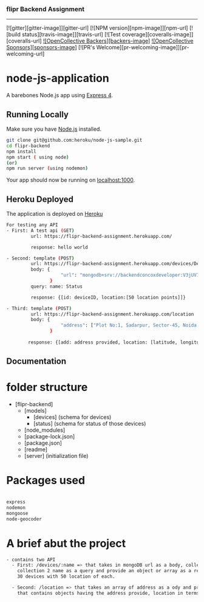 ### flipr Backend Assignment

---
[![gitter][gitter-image]][gitter-url]
  [![NPM version][npm-image]][npm-url]
  [![build status][travis-image]][travis-url]
  [![Test coverage][coveralls-image]][coveralls-url]
  [![OpenCollective Backers][backers-image]](#backers)
  [![OpenCollective Sponsors][sponsors-image]](#sponsors)
  [![PR's Welcome][pr-welcoming-image]][pr-welcoming-url]
# node-js-application

A barebones Node.js app using [Express 4](http://expressjs.com/).

## Running Locally

Make sure you have [Node.js](http://nodejs.org/) installed.

```sh
git clone git@github.com:heroku/node-js-sample.git 
cd flipr-backend
npm install
npm start ( using node)
(or)
npm run server (using nodemon)
```

Your app should now be running on [localhost:1000](http://localhost:1000/).


## Heroku Deployed 

The application is deployed on [Heroku](https://flipr-backend-assignment.herokuapp.com/)


```sh
For testing any API
- First: A test api (GET)
         url: https://flipr-backend-assignment.herokuapp.com/

         response: hello world

- Second: template (POST)
         url: https://flipr-backend-assignment.herokuapp.com/devices/Devices
         body: {
                    "url": "mongodb+srv://backendconcoxdeveloper:V3jUV7QXqEoAtnhy@cluster0-zhjde.mongodb.net/__CONCOX__?retryWrites=true&w=majority"
                }
         query: name: Status

         response: {[id: deviceID, location:[50 location points]]}

- Third: template (POST)
         url: https://flipr-backend-assignment.herokuapp.com/location
         body: {
                    "address": ["Plot No:1, Sadarpur, Sector-45, Noida, Uttar Pradesh 201303, India", "New Link Road, Behind Infinity Mall, Andheri West, Mumbai, Maharashtra 400053, India", "D-002, Sector 75 Road, Sector 75, Noida, Uttar Pradesh 201301, India", "Ambrahi Village, Sector 19 Dwarka, Dwarka, Delhi, 110075, India","PlotNo53,BlockB,Sector56,Gurugram,Haryana122011,India" ]
                }
        
        response: {[add: address provided, location: [latitude, longitude]]}

```

## Documentation

# folder structure
- [flipr-backend]
  - [models]
    - [devices] (schema for devices)
    - [status] (schema for status of those devices)
  - [node_modules]
  - [package-lock.json]
  - [package.json]
  - [readme]
  - [server] (initialization file)



# Packages used
```sh

express
nodemon
mongoose
node-geocoder

```

# A brief abut the project
```sh
- contains two API
  - First: /devices/:name => that takes in mongoDB url as a body, collection 1 name as a params,
    collection 2 name as a query and provide an object or array as a response that contain data of
    30 devices with 50 location of each.

  - Second: /location => that takes an array of address as a ody and provide an array as a response
    that contains objects having the address provide, location in terms of latitude and longitude.
```